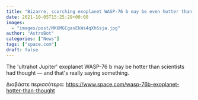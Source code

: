 ```yaml
---
title: "Bizarre, scorching exoplanet WASP-76 b may be even hotter than we thought"
date: 2021-10-05T15:25:29+00:00
images:
  - "images/post/MK6MGCgasEkWs4qXh6sja.jpg"
author: "AstroBot"
categories: ["News"]
tags: ["space.com"]
draft: false
---
```


The 'ultrahot Jupiter' exoplanet WASP-76 b may be hotter than scientists had thought — and that's really saying something. 

Διαβάστε περισσότερα: https://www.space.com/wasp-76b-exoplanet-hotter-than-thought
